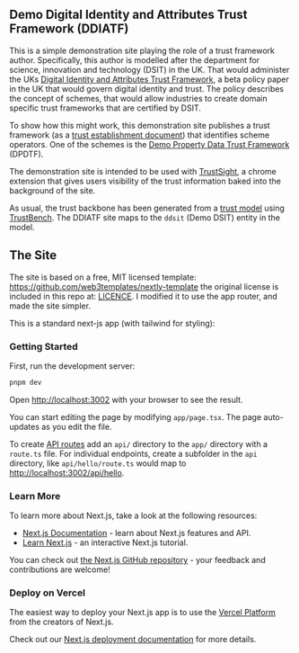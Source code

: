 ## Demo Digital Identity and Attributes Trust Framework (DDIATF)

This is a simple demonstration site playing the role of a trust framework author. 
Specifically, this author is modelled after the department for science, innovation and technology (DSIT) in the UK.
That would administer the UKs [Digital Identity and Attributes Trust Framework](https://www.gov.uk/government/publications/uk-digital-identity-and-attributes-trust-framework-beta-version/uk-digital-identity-and-attributes-trust-framework-beta-version), a beta policy paper in the UK that would govern digital identity and trust. 
The policy describes the concept of schemes, that would allow industries to create domain specific trust frameworks that are certified by DSIT. 

To show how this might work, this demonstration site publishes a trust framework (as a [trust establishment document](https://identity.foundation/trust-establishment/)) 
that identifies scheme operators. 
One of the schemes is the [Demo Property Data Trust Framework](../web/README.md) (DPDTF).

The demonstration site is intended to be used with [TrustSight](https://chromewebstore.google.com/detail/trustsight/gkodecajacijdbagcleeadfpbbdloblc), a chrome extension that gives users visibility
of the trust information baked into the background of the site.

As usual, the trust backbone has been generated from a [trust model](../../packages/demo/README.md) using [TrustBench](../../packages/trustbench/README.md). 
The DDIATF site maps to the `ddsit` (Demo DSIT) entity in the model.



## The Site

The site is based on a free, MIT licensed template: https://github.com/web3templates/nextly-template
the original license is included in this repo at: [LICENCE](LICENSE). I modified it to use the app router, and made the site simpler.


This is a standard next-js app (with tailwind for styling):

### Getting Started

First, run the development server:

```bash
pnpm dev
```

Open [http://localhost:3002](http://localhost:3002) with your browser to see the result.

You can start editing the page by modifying `app/page.tsx`. The page auto-updates as you edit the file.

To create [API routes](https://nextjs.org/docs/app/building-your-application/routing/router-handlers) add an `api/` directory to the `app/` directory with a `route.ts` file. For individual endpoints, create a subfolder in the `api` directory, like `api/hello/route.ts` would map to [http://localhost:3002/api/hello](http://localhost:3002/api/hello).

### Learn More

To learn more about Next.js, take a look at the following resources:

- [Next.js Documentation](https://nextjs.org/docs) - learn about Next.js features and API.
- [Learn Next.js](https://nextjs.org/learn/foundations/about-nextjs) - an interactive Next.js tutorial.

You can check out [the Next.js GitHub repository](https://github.com/vercel/next.js/) - your feedback and contributions are welcome!

### Deploy on Vercel

The easiest way to deploy your Next.js app is to use the [Vercel Platform](https://vercel.com/new?utm_source=github.com&utm_medium=referral&utm_campaign=turborepo-readme) from the creators of Next.js.

Check out our [Next.js deployment documentation](https://nextjs.org/docs/deployment) for more details.
